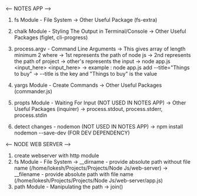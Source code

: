 <-- NOTES APP -->

1. fs Module - File System
   -> Other Useful Package (fs-extra)

2. chalk Module - Styling The Output in Terminal/Console
   -> Other Useful Packages (figlet, cli-progress)

3. process.argv - Command Line Arguments
   -> This gives array of length minimum 2 where
   -> 1st represents the path of node js
   -> 2nd represents the path of project
   -> other's represents the input
   -> node app.js <input_here> <input_here>
   -> example : node app.js add --title="Things to buy"
   -> --title is the key and "Things to buy" is the value
4. yargs Module - Create Commands
   -> Other Useful Packages (commander.js)

5. propts Module - Waiting For Input (NOT USED IN NOTES APP)
   -> Other Useful Packages (inquirer)
   -> process.stdout, process.stderr, process.stdin

6. detect changes - nodemon (NOT USED IN NOTES APP)
   -> npm install nodemon --save-dev (FOR DEV DEPENDENCY)

<-- NODE WEB SERVER -->

1. create webserver with http module
2. fs Module - File System
   -> __dirname - provide absolute path without file name (/home/lokesh/Projects/Projects/Node Js/web-server)
   -> __filename - provide absolute path with file name (/home/lokesh/Projects/Projects/Node Js/web-server/app.js)
3. path Module - Manipulating the path
   -> join()